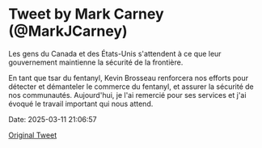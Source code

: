 # Tweet by Mark Carney (@MarkJCarney)

Les gens du Canada et des États-Unis s'attendent à ce que leur gouvernement maintienne la sécurité de la frontière. 

En tant que tsar du fentanyl, Kevin Brosseau renforcera nos efforts pour détecter et démanteler le commerce du fentanyl, et assurer la sécurité de nos communautés. Aujourd'hui, je l'ai remercié pour ses services et j'ai évoqué le travail important qui nous attend.

Date: 2025-03-11 21:06:57

[Original Tweet](https://x.com/MarkJCarney/status/1899567744020103358)

